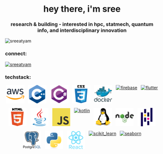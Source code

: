 <h1 align="center">hey there, i'm sree</h1>
<h3 align="center">research & building - interested in hpc, statmech, quantum info, and interdisciplinary innovation</h3>

<p align="left">
  <img src="https://komarev.com/ghpvc/?username=sreeatyam&label=Profile%20views&color=0e75b6&style=flat" alt="sreeatyam" />
</p>

<h3 align="left">connect:</h3>
<p align="left">
  <a href="https://linkedin.com/in/sreeatyam" target="_blank" rel="noreferrer">
    <img src="https://raw.githubusercontent.com/rahuldkjain/github-profile-readme-generator/master/src/images/icons/Social/linked-in-alt.svg"
         alt="sreeatyam" height="30" width="40" />
  </a>
</p>

<h3 align="left">techstack:</h3>
<p align="center">
  <div style="display:flex; justify-content:center; flex-wrap:wrap; gap:12px;">
    <a href="https://aws.amazon.com" target="_blank" rel="noreferrer">
      <img src="https://raw.githubusercontent.com/devicons/devicon/master/icons/amazonwebservices/amazonwebservices-original-wordmark.svg"
           alt="aws" style="width:60px; height:60px;" />
    </a>
    <a href="https://www.w3schools.com/cpp/" target="_blank" rel="noreferrer">
      <img src="https://raw.githubusercontent.com/devicons/devicon/master/icons/cplusplus/cplusplus-original.svg"
           alt="cplusplus" style="width:60px; height:60px;" />
    </a>
    <a href="https://www.w3schools.com/cs/" target="_blank" rel="noreferrer">
      <img src="https://raw.githubusercontent.com/devicons/devicon/master/icons/csharp/csharp-original.svg"
           alt="csharp" style="width:60px; height:60px;" />
    </a>
    <a href="https://www.w3schools.com/css/" target="_blank" rel="noreferrer">
      <img src="https://raw.githubusercontent.com/devicons/devicon/master/icons/css3/css3-original-wordmark.svg"
           alt="css3" style="width:60px; height:60px;" />
    </a>
    <a href="https://www.docker.com/" target="_blank" rel="noreferrer">
      <img src="https://raw.githubusercontent.com/devicons/devicon/master/icons/docker/docker-original-wordmark.svg"
           alt="docker" style="width:60px; height:60px;" />
    </a>
    <a href="https://firebase.google.com/" target="_blank" rel="noreferrer">
      <img src="https://www.vectorlogo.zone/logos/firebase/firebase-icon.svg"
           alt="firebase" style="width:60px; height:60px;" />
    </a>
    <a href="https://flutter.dev" target="_blank" rel="noreferrer">
      <img src="https://www.vectorlogo.zone/logos/flutterio/flutterio-icon.svg"
           alt="flutter" style="width:60px; height:60px;" />
    </a>
    <a href="https://www.w3.org/html/" target="_blank" rel="noreferrer">
      <img src="https://raw.githubusercontent.com/devicons/devicon/master/icons/html5/html5-original-wordmark.svg"
           alt="html5" style="width:60px; height:60px;" />
    </a>
    <a href="https://www.java.com" target="_blank" rel="noreferrer">
      <img src="https://raw.githubusercontent.com/devicons/devicon/master/icons/java/java-original.svg"
           alt="java" style="width:60px; height:60px;" />
    </a>
    <a href="https://developer.mozilla.org/en-US/docs/Web/JavaScript" target="_blank" rel="noreferrer">
      <img src="https://raw.githubusercontent.com/devicons/devicon/master/icons/javascript/javascript-original.svg"
           alt="javascript" style="width:60px; height:60px;" />
    </a>
    <a href="https://kotlinlang.org" target="_blank" rel="noreferrer">
      <img src="https://www.vectorlogo.zone/logos/kotlinlang/kotlinlang-icon.svg"
           alt="kotlin" style="width:60px; height:60px;" />
    </a>
    <a href="https://www.linux.org/" target="_blank" rel="noreferrer">
      <img src="https://raw.githubusercontent.com/devicons/devicon/master/icons/linux/linux-original.svg"
           alt="linux" style="width:60px; height:60px;" />
    </a>
    <a href="https://nodejs.org" target="_blank" rel="noreferrer">
      <img src="https://raw.githubusercontent.com/devicons/devicon/master/icons/nodejs/nodejs-original-wordmark.svg"
           alt="nodejs" style="width:60px; height:60px;" />
    </a>
    <a href="https://pandas.pydata.org/" target="_blank" rel="noreferrer">
      <img src="https://raw.githubusercontent.com/devicons/devicon/2ae2a900d2f041da66e950e4d48052658d850630/icons/pandas/pandas-original.svg"
           alt="pandas" style="width:60px; height:60px;" />
    </a>
    <a href="https://www.postgresql.org" target="_blank" rel="noreferrer">
      <img src="https://raw.githubusercontent.com/devicons/devicon/master/icons/postgresql/postgresql-original-wordmark.svg"
           alt="postgresql" style="width:60px; height:60px;" />
    </a>
    <a href="https://www.python.org" target="_blank" rel="noreferrer">
      <img src="https://raw.githubusercontent.com/devicons/devicon/master/icons/python/python-original.svg"
           alt="python" style="width:60px; height:60px;" />
    </a>
    <a href="https://reactjs.org/" target="_blank" rel="noreferrer">
      <img src="https://raw.githubusercontent.com/devicons/devicon/master/icons/react/react-original-wordmark.svg"
           alt="react" style="width:60px; height:60px;" />
    </a>
    <a href="https://scikit-learn.org/" target="_blank" rel="noreferrer">
      <img src="https://upload.wikimedia.org/wikipedia/commons/0/05/Scikit_learn_logo_small.svg"
           alt="scikit_learn" style="width:60px; height:60px;" />
    </a>
    <a href="https://seaborn.pydata.org/" target="_blank" rel="noreferrer">
      <img src="https://seaborn.pydata.org/_images/logo-mark-lightbg.svg"
           alt="seaborn" style="width:60px; height:60px;" />
    </a>
  </div>
</p>